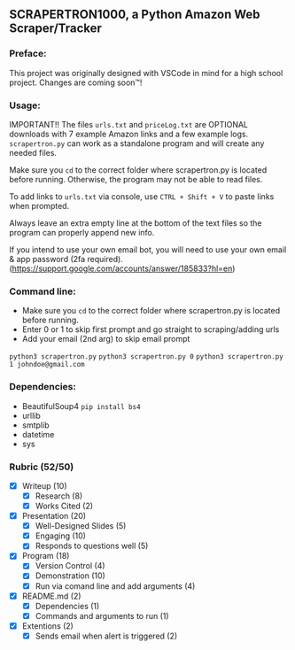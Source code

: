 ## SCRAPERTRON1000, a Python Amazon Web Scraper/Tracker

### Preface:
This project was originally designed with VSCode in mind for a high school project. Changes are coming soon™️!
### Usage:
IMPORTANT!! The files `urls.txt` and `priceLog.txt` are OPTIONAL downloads with 7 example Amazon links and a few example logs. `scrapertron.py` can work as a standalone program and will create any needed files.

Make sure you `cd` to the correct folder where scrapertron.py is located before running. Otherwise, the program may not be able to read files.

To add links to `urls.txt` via console, use `CTRL + Shift + V` to paste links when prompted.

Always leave an extra empty line at the bottom of the text files so the program can properly append new info.

If you intend to use your own email bot, you will need to use your own email & app password (2fa required).
(https://support.google.com/accounts/answer/185833?hl=en)

### Command line:
- Make sure you `cd` to the correct folder where scrapertron.py is located before running.
- Enter 0 or 1 to skip first prompt and go straight to scraping/adding urls
- Add your email (2nd arg) to skip email prompt

`python3 scrapertron.py` `python3 scrapertron.py 0` `python3 scrapertron.py 1 johndoe@gmail.com`

### Dependencies:
- BeautifulSoup4 `pip install bs4`
- urllib
- smtplib
- datetime
- sys
  
### Rubric (52/50)
- [x] Writeup (10)
     - [x] Research (8)
     - [x] Works Cited (2)
- [x] Presentation (20)
     - [x] Well-Designed Slides (5)
     - [x] Engaging (10)
     - [x] Responds to questions well (5)
- [x] Program (18)
     - [x] Version Control (4)
     - [x] Demonstration (10)
     - [x] Run via comand line and add arguments (4)
- [x] README.md (2)
     - [x] Dependencies (1)
     - [x] Commands and arguments to run (1)
- [x] Extentions (2)
     - [x] Sends email when alert is triggered (2)

